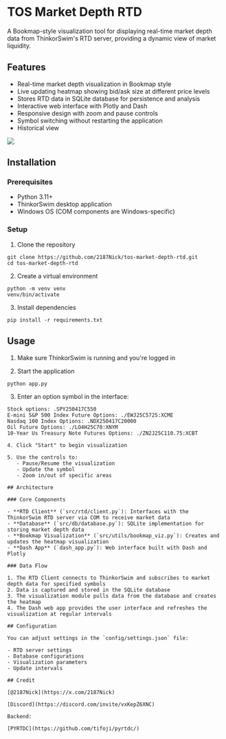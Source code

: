 # TOS Market Depth RTD

A Bookmap-style visualization tool for displaying real-time market depth data from ThinkorSwim's RTD server, providing a dynamic view of market liquidity.

## Features

- Real-time market depth visualization in Bookmap style
- Live updating heatmap showing bid/ask size at different price levels
- Stores RTD data in SQLite database for persistence and analysis
- Interactive web interface with Plotly and Dash
- Responsive design with zoom and pause controls
- Symbol switching without restarting the application
- Historical view

![](https://github.com/user-attachments/assets/ed78e5ea-8d38-48fa-883a-f53a3b072b1e)

## Installation

### Prerequisites

- Python 3.11+
- ThinkorSwim desktop application
- Windows OS (COM components are Windows-specific)

### Setup

1. Clone the repository
```
git clone https://github.com/2187Nick/tos-market-depth-rtd.git
cd tos-market-depth-rtd
```

2. Create a virtual environment
```
python -m venv venv
venv/bin/activate
```

3. Install dependencies
```
pip install -r requirements.txt
```

## Usage

1. Make sure ThinkorSwim is running and you're logged in

2. Start the application
```
python app.py
```

3. Enter an option symbol in the interface:
```
Stock options: .SPY250417C550
E-mini S&P 500 Index Future Options: ./EWJ25C5725:XCME
Nasdaq 100 Index Options: .NDX250417C20000
Oil Future Options: ./LO4H25C70:XNYM
10-Year Us Treasury Note Futures Options: ./ZN2J25C110.75:XCBT

4. Click "Start" to begin visualization

5. Use the controls to:
   - Pause/Resume the visualization
   - Update the symbol
   - Zoom in/out of specific areas

## Architecture

### Core Components

- **RTD Client** (`src/rtd/client.py`): Interfaces with the ThinkorSwim RTD server via COM to receive market data
- **Database** (`src/db/database.py`): SQLite implementation for storing market depth data
- **Bookmap Visualization** (`src/utils/bookmap_viz.py`): Creates and updates the heatmap visualization
- **Dash App** (`dash_app.py`): Web interface built with Dash and Plotly

### Data Flow

1. The RTD Client connects to ThinkorSwim and subscribes to market depth data for specified symbols
2. Data is captured and stored in the SQLite database
3. The visualization module pulls data from the database and creates the heatmap
4. The Dash web app provides the user interface and refreshes the visualization at regular intervals

## Configuration

You can adjust settings in the `config/settings.json` file:

- RTD server settings
- Database configurations
- Visualization parameters
- Update intervals

## Credit

[@2187Nick](https://x.com/2187Nick)

[Discord](https://discord.com/invite/vxKepZ6XNC)

Backend:

[PYRTDC](https://github.com/tifoji/pyrtdc/)


